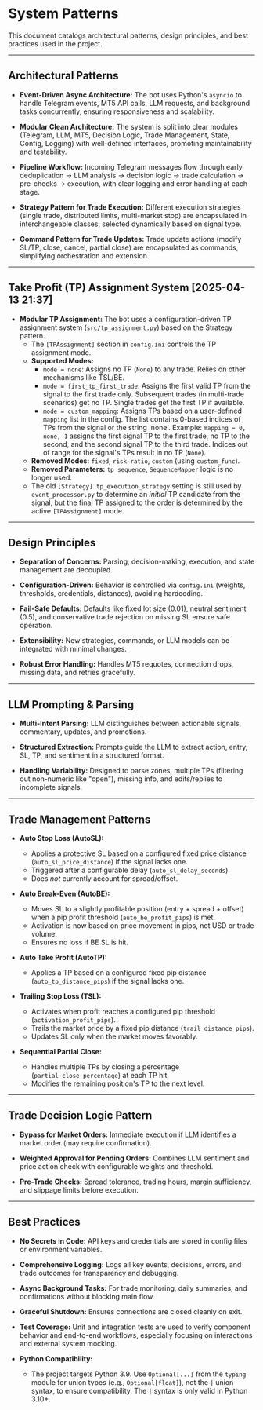 # System Patterns

This document catalogs architectural patterns, design principles, and best practices used in the project.

---

## Architectural Patterns

- **Event-Driven Async Architecture:**
  The bot uses Python's `asyncio` to handle Telegram events, MT5 API calls, LLM requests, and background tasks concurrently, ensuring responsiveness and scalability.

- **Modular Clean Architecture:**
  The system is split into clear modules (Telegram, LLM, MT5, Decision Logic, Trade Management, State, Config, Logging) with well-defined interfaces, promoting maintainability and testability.

- **Pipeline Workflow:**
  Incoming Telegram messages flow through early deduplication → LLM analysis → decision logic → trade calculation → pre-checks → execution, with clear logging and error handling at each stage.

- **Strategy Pattern for Trade Execution:**
  Different execution strategies (single trade, distributed limits, multi-market stop) are encapsulated in interchangeable classes, selected dynamically based on signal type.

- **Command Pattern for Trade Updates:**
  Trade update actions (modify SL/TP, close, cancel, partial close) are encapsulated as commands, simplifying orchestration and extension.

---

## Take Profit (TP) Assignment System [2025-04-13 21:37]

- **Modular TP Assignment:**
  The bot uses a configuration-driven TP assignment system (`src/tp_assignment.py`) based on the Strategy pattern.
  - The `[TPAssignment]` section in `config.ini` controls the TP assignment mode.
  - **Supported Modes:**
    - `mode = none`: Assigns no TP (`None`) to any trade. Relies on other mechanisms like TSL/BE.
    - `mode = first_tp_first_trade`: Assigns the first valid TP from the signal to the first trade only. Subsequent trades (in multi-trade scenarios) get no TP. Single trades get the first TP if available.
    - `mode = custom_mapping`: Assigns TPs based on a user-defined `mapping` list in the config. The list contains 0-based indices of TPs from the signal or the string 'none'. Example: `mapping = 0, none, 1` assigns the first signal TP to the first trade, no TP to the second, and the second signal TP to the third trade. Indices out of range for the signal's TPs result in no TP (`None`).
  - **Removed Modes:** `fixed`, `risk-ratio`, `custom` (using `custom_func`).
  - **Removed Parameters:** `tp_sequence`, `SequenceMapper` logic is no longer used.
  - The old `[Strategy] tp_execution_strategy` setting is still used by `event_processor.py` to determine an *initial* TP candidate from the signal, but the final TP assigned to the order is determined by the active `[TPAssignment]` mode.

---

## Design Principles

- **Separation of Concerns:**
  Parsing, decision-making, execution, and state management are decoupled.

- **Configuration-Driven:**
  Behavior is controlled via `config.ini` (weights, thresholds, credentials, distances), avoiding hardcoding.

- **Fail-Safe Defaults:**
  Defaults like fixed lot size (0.01), neutral sentiment (0.5), and conservative trade rejection on missing SL ensure safe operation.

- **Extensibility:**
  New strategies, commands, or LLM models can be integrated with minimal changes.

- **Robust Error Handling:**
  Handles MT5 requotes, connection drops, missing data, and retries gracefully.

---

## LLM Prompting & Parsing

- **Multi-Intent Parsing:**
  LLM distinguishes between actionable signals, commentary, updates, and promotions.

- **Structured Extraction:**
  Prompts guide the LLM to extract action, entry, SL, TP, and sentiment in a structured format.

- **Handling Variability:**
  Designed to parse zones, multiple TPs (filtering out non-numeric like "open"), missing info, and edits/replies to incomplete signals.

---

## Trade Management Patterns

- **Auto Stop Loss (AutoSL):**
  - Applies a protective SL based on a configured fixed price distance (`auto_sl_price_distance`) if the signal lacks one.
  - Triggered after a configurable delay (`auto_sl_delay_seconds`).
  - Does *not* currently account for spread/offset.

- **Auto Break-Even (AutoBE):**
  - Moves SL to a slightly profitable position (entry + spread + offset) when a pip profit threshold (`auto_be_profit_pips`) is met.
  - Activation is now based on price movement in pips, not USD or trade volume.
  - Ensures no loss if BE SL is hit.

- **Auto Take Profit (AutoTP):**
  - Applies a TP based on a configured fixed pip distance (`auto_tp_distance_pips`) if the signal lacks one.

- **Trailing Stop Loss (TSL):**
  - Activates when profit reaches a configured pip threshold (`activation_profit_pips`).
  - Trails the market price by a fixed pip distance (`trail_distance_pips`).
  - Updates SL only when the market moves favorably.

- **Sequential Partial Close:**
  - Handles multiple TPs by closing a percentage (`partial_close_percentage`) at each TP hit.
  - Modifies the remaining position's TP to the next level.

---

## Trade Decision Logic Pattern

- **Bypass for Market Orders:**
  Immediate execution if LLM identifies a market order (may require confirmation).

- **Weighted Approval for Pending Orders:**
  Combines LLM sentiment and price action check with configurable weights and threshold.

- **Pre-Trade Checks:**
  Spread tolerance, trading hours, margin sufficiency, and slippage limits before execution.

---

## Best Practices

- **No Secrets in Code:**
  API keys and credentials are stored in config files or environment variables.

- **Comprehensive Logging:**
  Logs all key events, decisions, errors, and trade outcomes for transparency and debugging.

- **Async Background Tasks:**
  For trade monitoring, daily summaries, and confirmations without blocking main flow.

- **Graceful Shutdown:**
  Ensures connections are closed cleanly on exit.

- **Test Coverage:**
  Unit and integration tests are used to verify component behavior and end-to-end workflows, especially focusing on interactions and external system mocking.

- **Python Compatibility:**
  - The project targets Python 3.9. Use `Optional[...]` from the `typing` module for union types (e.g., `Optional[float]`), not the `|` union syntax, to ensure compatibility. The `|` syntax is only valid in Python 3.10+.